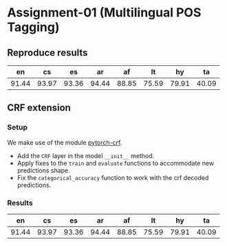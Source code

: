 # Assignment-01 (Multilingual POS Tagging)

## Reproduce results

| en | cs	| es | ar	| af | lt | hy | ta |
| :--: | :--: | :--: | :--: | :--: | :--: | :--: | :--: |
| 91.44 | 93.97 | 93.36 | 94.44 | 88.85 | 75.59 | 79.91 | 40.09 |

## CRF extension

### Setup
We make use of the module [pytorch-crf](https://pytorch-crf.readthedocs.io/en/stable/).
* Add the `CRF` layer in the model `__init__` method.
* Apply fixes to the `train` and `evaluate` functions to accommodate new predictions shape.
* Fix the `categorical_accuracy` function to work with the crf decoded predictions.

### Results
| en | cs	| es | ar	| af | lt | hy | ta |
| :--: | :--: | :--: | :--: | :--: | :--: | :--: | :--: |
| 91.44 | 93.97 | 93.36 | 94.44 | 88.85 | 75.59 | 79.91 | 40.09 |
